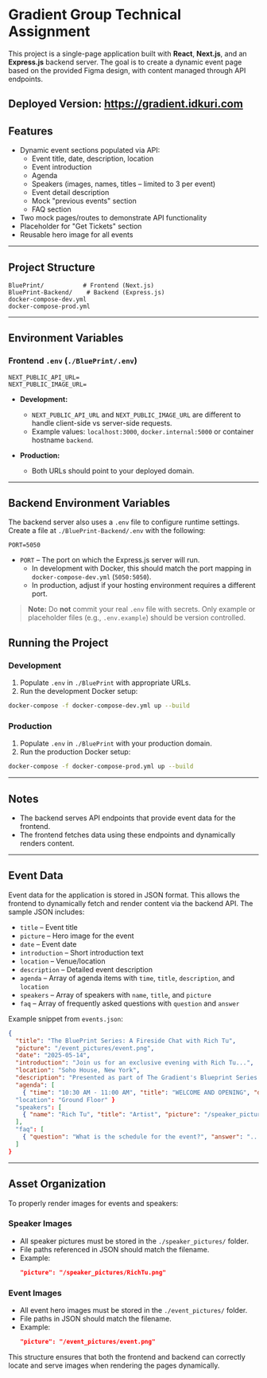 # Gradient Group Technical Assignment

This project is a single-page application built with **React**, **Next.js**, and an **Express.js** backend server. The goal is to create a dynamic event page based on the provided Figma design, with content managed through API endpoints.

Deployed Version: https://gradient.idkuri.com
---

## Features

- Dynamic event sections populated via API:
  - Event title, date, description, location
  - Event introduction
  - Agenda
  - Speakers (images, names, titles – limited to 3 per event)
  - Event detail description
  - Mock "previous events" section
  - FAQ section
- Two mock pages/routes to demonstrate API functionality
- Placeholder for "Get Tickets" section
- Reusable hero image for all events

---

## Project Structure

```
BluePrint/           # Frontend (Next.js)
BluePrint-Backend/    # Backend (Express.js)
docker-compose-dev.yml
docker-compose-prod.yml
```

---

## Environment Variables

### Frontend `.env` (`./BluePrint/.env`)

```env
NEXT_PUBLIC_API_URL=
NEXT_PUBLIC_IMAGE_URL=
```

- **Development:**  
  - `NEXT_PUBLIC_API_URL` and `NEXT_PUBLIC_IMAGE_URL` are different to handle client-side vs server-side requests.  
  - Example values: `localhost:3000`, `docker.internal:5000` or container hostname `backend`.

- **Production:**  
  - Both URLs should point to your deployed domain.

---

## Backend Environment Variables

The backend server also uses a `.env` file to configure runtime settings. Create a file at `./BluePrint-Backend/.env` with the following:

```env
PORT=5050
```

- `PORT` – The port on which the Express.js server will run.
  - In development with Docker, this should match the port mapping in `docker-compose-dev.yml` (`5050:5050`).
  - In production, adjust if your hosting environment requires a different port.

> **Note:** Do **not** commit your real `.env` file with secrets. Only example or placeholder files (e.g., `.env.example`) should be version controlled.

## Running the Project

### Development

1. Populate `.env` in `./BluePrint` with appropriate URLs.
2. Run the development Docker setup:

```bash
docker-compose -f docker-compose-dev.yml up --build
```

### Production

1. Populate `.env` in `./BluePrint` with your production domain.
2. Run the production Docker setup:

```bash
docker-compose -f docker-compose-prod.yml up --build
```

---

## Notes

- The backend serves API endpoints that provide event data for the frontend.
- The frontend fetches data using these endpoints and dynamically renders content.

---

## Event Data

Event data for the application is stored in JSON format. This allows the frontend to dynamically fetch and render content via the backend API. The sample JSON includes:

- `title` – Event title
- `picture` – Hero image for the event
- `date` – Event date
- `introduction` – Short introduction text
- `location` – Venue/location
- `description` – Detailed event description
- `agenda` – Array of agenda items with `time`, `title`, `description`, and `location`
- `speakers` – Array of speakers with `name`, `title`, and `picture`
- `faq` – Array of frequently asked questions with `question` and `answer`

Example snippet from `events.json`:

```json
{
  "title": "The BluePrint Series: A Fireside Chat with Rich Tu",
  "picture": "/event_pictures/event.png",
  "date": "2025-05-14",
  "introduction": "Join us for an exclusive evening with Rich Tu...",
  "location": "Soho House, New York",
  "description": "Presented as part of The Gradient's Blueprint Series...",
  "agenda": [
    { "time": "10:30 AM - 11:00 AM", "title": "WELCOME AND OPENING", "description": "..."},
  "location": "Ground Floor" }
  "speakers": [
    { "name": "Rich Tu", "title": "Artist", "picture": "/speaker_pictures/RichTu.png" }
  ],
  "faq": [
    { "question": "What is the schedule for the event?", "answer": "..." }
  ]
}
```

---

## Asset Organization

To properly render images for events and speakers:

### Speaker Images

- All speaker pictures must be stored in the `./speaker_pictures/` folder.
- File paths referenced in JSON should match the filename.
- Example:  
  ```json
  "picture": "/speaker_pictures/RichTu.png"
  ```

### Event Images

- All event hero images must be stored in the `./event_pictures/` folder.
- File paths in JSON should match the filename.  
- Example:  
  ```json
  "picture": "/event_pictures/event.png"
  ```

This structure ensures that both the frontend and backend can correctly locate and serve images when rendering the pages dynamically.
